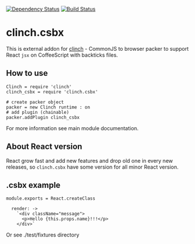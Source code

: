 [![Dependency Status](https://gemnasium.com/Meettya/clinch.csbx.svg)](https://gemnasium.com/Meettya/clinch.csbx)
[![Build Status](https://travis-ci.org/Meettya/clinch.csbx.svg?branch=react_0.12)](https://travis-ci.org/Meettya/clinch.csbx)

# clinch.csbx

This is external addon for [clinch](https://github.com/Meettya/clinch) - CommonJS to browser packer to support React ```jsx``` on CoffeeScript with backticks files.

## How to use

    Clinch = require 'clinch'
    clinch_csbx = require 'clinch.csbx'

    # create packer object
    packer = new Clinch runtime : on
    # add plugin (chainable)
    packer.addPlugin clinch_csbx

For more information see main module documentation.

## About React version

React grow fast and add new features and drop old one in every new releases, so ```clinch.csbx``` have some version for all minor React version.

## .csbx example

    module.exports = React.createClass

      render: ->
        `<div className="message">
          <p>Hello {this.props.name}!!!</p>
        </div>`

Or see ./test/fixtures directory
